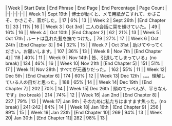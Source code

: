 | Week | Start Date | End Phrase | End Page | End Percentage | Page Count |
|-|-|-|-|-|
| Week 1 | Sept 19th | 博士が動くと、メモ用紙がこすれて、かさこそ、かさこそ、音がした。| 17 | 6% | 13 |
| Week 2 | Sept 26th | [End Chapter 1] | 33 | 11% | 16 |
| Week 3 | Oct 3rd | 二人の会話に耳を傾けていた。| 49 | 16% | 16 |
| Week 4 | Oct 10th | [End Chapter 2] | 62 | 21% | 13 |
| Week 5 | Oct 17th | ルートは乱れた髪を撫でつけた。| 79 | 27% | 17 |
| Week 6 | Oct 24th | [End Chapter 3] | 94 | 32% | 15 |
| Week 7 | Oct 31st | 助けてやってください。お願いします。| 107 | 36% | 13 |
| Week 8 | Nov 7th | [End Chapter 4] | 118 | 40% | 11 |
| Week 9 | Nov 14th | 皆、引退してしまっている」(no break) | 134 | 46% | 16 |
| Week 10| Nov 21th | [End Chapter 5] | 151 | 51% | 17 |
| Week 11| Nov 28th | すべてが元通りだった。| 162 | 55% | 11 |
| Week 12| Dec 5th | [End Chapter 6] | 174 | 60% | 12 |
| Week 13| Dec 12th | 。。。理解している人の目だと思った。| 188 | 65% | 14 |
| Week 14| Dec 19th | [End Chapter 7] | 202 | 70% | 14 |
| Week 15| Dec 26th | 頭のてっぺんが、平らなんです」(no break) | 214 | 74% | 12 |
| Week 16| Jan 2nd | [End Chapter 8] | 227 | 79% | 13 |
| Week 17| Jan 9th | そのために私たちはますます焦った。(no break) | 241-242 | 84% | 14 |
| Week 18| Jan 16th | [End Chapter 9] | 256 | 89% | 15 |
| Week 19| Jan 23th | [End Chapter 10]| 269 | 94% | 13 |
| Week 20| Jan 30th | [End Chapter 11]| 282 | 98% | 13 |

